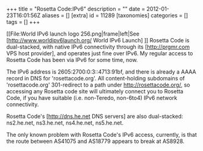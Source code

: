 +++
title = "Rosetta Code:IPv6"
description = ""
date = 2012-01-23T16:01:56Z
aliases = []
[extra]
id = 11289
[taxonomies]
categories = []
tags = []
+++

[[File:World IPv6 launch logo 256.png|frame|left|See [http://www.worldipv6launch.org/ World IPv6 Launch] ]] Rosetta Code is dual-stacked, with native IPv6 connectivity through its [http://prgmr.com VPS host provider], and operates just fine over IPv6. My regular access to Rosetta Code has been via IPv6 for some time, now.

The IPv6 address is 2605:2700:0:3::4713:91bf, and there is already a AAAA record in DNS for 'rosettacode.org'. All content-holding subdomains of 'rosettacode.org' 301-redirect to a path under http://rosettacode.org/, so accessing any Rosetta code site will ultimately connect you to Rosetta Code, if you have suitable (i.e. non-Teredo, non-6to4) IPv6 network connectivity.

Rosetta Code's [http://dns.he.net DNS servers] are also dual-stacked: ns2.he.net, ns3.he.net, ns4.he.net, ns5.he.net.

The only known problem with Rosetta Code's IPv6 access, currently, is that the route between AS41075 and AS18779 appears to break at AS8928.
